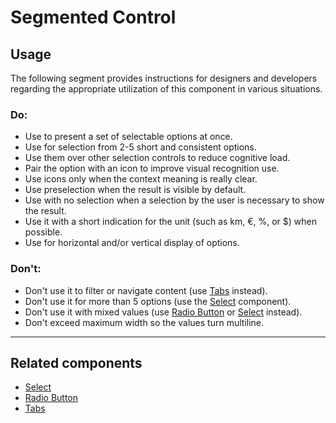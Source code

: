 # Segmented Control

<TableOfContents></TableOfContents>

## Usage

The following segment provides instructions for designers and developers regarding the appropriate utilization of this
component in various situations.

### Do:

- Use to present a set of selectable options at once.
- Use for selection from 2-5 short and consistent options.
- Use them over other selection controls to reduce cognitive load.
- Pair the option with an icon to improve visual recognition use.
- Use icons only when the context meaning is really clear.
- Use preselection when the result is visible by default.
- Use with no selection when a selection by the user is necessary to show the result.
- Use it with a short indication for the unit (such as km, €, %, or $) when possible.
- Use for horizontal and/or vertical display of options.

### Don't:

- Don't use it to filter or navigate content (use [Tabs](components/tabs) instead).
- Don't use it for more than 5 options (use the [Select](components/select-wrapper) component).
- Don't use it with mixed values (use [Radio Button](components/radio-button-wrapper) or [Select](components/select-wrapper) instead).
- Don't exceed maximum width so the values turn multiline.

---

## Related components

- [Select](components/select-wrapper)
- [Radio Button](components/radio-button-wrapper)
- [Tabs](components/tabs)
